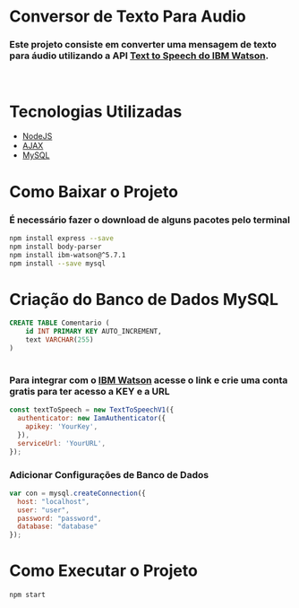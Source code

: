 # Conversor de Texto Para Audio

### Este projeto consiste em converter uma mensagem de texto para áudio utilizando a API [Text to Speech do IBM Watson](https://www.ibm.com/cloud/watson-text-to-speech).
<br>

# Tecnologias Utilizadas

- [NodeJS](https://nodejs.org/en/)
- [AJAX](https://www.w3schools.com/js/js_ajax_intro.asp)
- [MySQL](https://www.mysql.com/)

# Como Baixar o Projeto
### É necessário fazer o download de alguns pacotes pelo terminal
```bash
npm install express --save
npm install body-parser
npm install ibm-watson@^5.7.1
npm install --save mysql
```
# Criação do Banco de Dados MySQL
```sql
CREATE TABLE Comentario (
    id INT PRIMARY KEY AUTO_INCREMENT,
    text VARCHAR(255)
)
```
# 
### Para integrar com o [IBM Watson](https://www.ibm.com/cloud/watson-text-to-speech) acesse o link e crie uma conta gratis para ter acesso a KEY e a URL 

```js
const textToSpeech = new TextToSpeechV1({
  authenticator: new IamAuthenticator({
    apikey: 'YourKey',
  }),
  serviceUrl: 'YourURL',
});
```
### Adicionar Configurações de Banco de Dados
```js
var con = mysql.createConnection({
  host: "localhost",
  user: "user",
  password: "password",
  database: "database"
});
```
# Como Executar o Projeto
```bash
npm start
```